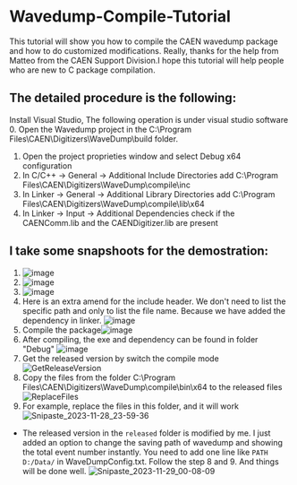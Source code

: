# Wavedump-Compile-Tutorial
This tutorial will show you how to compile the CAEN wavedump package and how to do customized modifications. Really, thanks for the help from Matteo from the CAEN Support Division.I hope this tutorial will help people who are new to C package compilation.

## The detailed procedure is the following:
Install Visual Studio, The following operation is under visual studio software
0. Open the Wavedump project in the C:\Program Files\CAEN\Digitizers\WaveDump\build folder.
1.	Open the project proprieties window and select Debug x64 configuration
2.	In C/C++ -> General -> Additional Include Directories add C:\Program Files\CAEN\Digitizers\WaveDump\compile\inc
3.	In Linker -> General -> Additional Library Directories add C:\Program Files\CAEN\Digitizers\WaveDump\compile\lib\x64
4.	In Linker -> Input -> Additional Dependencies check if the CAENComm.lib and the CAENDigitizer.lib are present

## I take some snapshoots for the demostration:
1. ![image](https://github.com/jack595/Wavedump-Compile-Tutorial/assets/31855564/243acdd8-93ae-4d88-8233-104ef08528aa)
2. ![image](https://github.com/jack595/Wavedump-Compile-Tutorial/assets/31855564/3fde3aa0-642b-48fb-a1f2-546edcc04340)
3. ![image](https://github.com/jack595/Wavedump-Compile-Tutorial/assets/31855564/5b6913e6-1d9b-4c8f-abbc-68f42a0cb287)
4. Here is an extra amend for the include header. We don't need to list the specific path and only to list the file name. Because we have added the dependency in linker.
![image](https://github.com/jack595/Wavedump-Compile-Tutorial/assets/31855564/3b17ebd9-fada-4290-9dd9-3af9422a3e77)
5. Compile the package![image](https://github.com/jack595/Wavedump-Compile-Tutorial/assets/31855564/416f4636-ee28-4e32-ad18-fdfcd62d9980)
6. After compiling, the exe and dependency can be found in folder "Debug"
![image](https://github.com/jack595/Wavedump-Compile-Tutorial/assets/31855564/f57d273e-4efd-4c19-8d1c-5db21946c78c)
7. Get the released version by switch the compile mode
![GetReleaseVersion](https://github.com/jack595/Wavedump-Compile-Tutorial/assets/31855564/f28dcbf9-ceaa-46b7-853c-9b21601660c5)
8. Copy the files from the folder C:\Program Files\CAEN\Digitizers\WaveDump\compile\bin\x64 to the released files
![ReplaceFiles](https://github.com/jack595/Wavedump-Compile-Tutorial/assets/31855564/2a42131a-772b-4892-bd01-14399c343473)
9. For example, replace the files in this folder, and it will work
![Snipaste_2023-11-28_23-59-36](https://github.com/jack595/Wavedump-Compile-Tutorial/assets/31855564/74cdb5fa-ef27-4cbb-a5bc-200c21decc05)

* The released version in the `released` folder is modified by me. I just added an option to change the saving path of wavedump and showing the total event number instantly. You need to add one line like `PATH D:/Data/` in WaveDumpConfig.txt. Follow the step 8 and 9. And things will be done well.
![Snipaste_2023-11-29_00-08-09](https://github.com/jack595/Wavedump-Compile-Tutorial/assets/31855564/2f656651-e36e-4a91-93fc-4c87badfc969)






